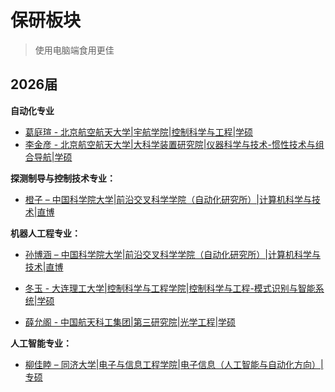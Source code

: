 # 保研板块

> 使用电脑端食用更佳

## 2026届
**自动化专业**<br>

- [葛庭瑄 - 北京航空航天大学|宇航学院|控制科学与工程|学硕](./CompSci/2026/cases/tingxuange.md)<br>
- [李金彦 - 北京航空航天大学|大科学装置研究院|仪器科学与技术-惯性技术与组合导航|学硕](./CompSci/2026/cases/jinyanli.md)<br>

**探测制导与控制技术专业：**<br>

- [ 橙子 – 中国科学院大学|前沿交叉科学学院（自动化研究所）|计算机科学与技术|直博](./CompSci/2026/cases/zhijinchen.md)<br>

**机器人工程专业：**<br>

- [ 孙博涵 – 中国科学院大学|前沿交叉科学学院（自动化研究所）|计算机科学与技术|直博](./CompSci/2026/cases/bohansun.md)<br>

- [冬玉 - 大连理工大学|控制科学与工程学院|控制科学与工程-模式识别与智能系统|学硕](./CompSci/2026/cases/dongyu.md)<br>

- [薛允阁 - 中国航天科工集团|第三研究院|光学工程|学硕](./CompSci/2026/cases/yungexue.md)<br>

**人工智能专业：**<br>

- [ 柳佳睦 – 同济大学|电子与信息工程学院|电子信息（人工智能与自动化方向）|专硕](./CompSci/2026/cases/jiamuliu.md)<br>
